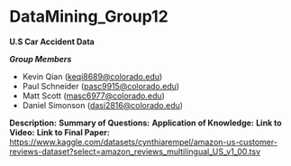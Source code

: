 # DataMining_Group12

**U.S Car Accident Data** 

***Group Members*** 

- Kevin Qian (keqi8689@colorado.edu)
- Paul Schneider (pasc9915@colorado.edu)
- Matt Scott (masc6977@colorado.edu)
- Daniel Simonson (dasi2816@colorado.edu)

**Description:**
**Summary of Questions:**
**Application of Knowledge:**
**Link to Video:**
**Link to Final Paper:**
https://www.kaggle.com/datasets/cynthiarempel/amazon-us-customer-reviews-dataset?select=amazon_reviews_multilingual_US_v1_00.tsv
